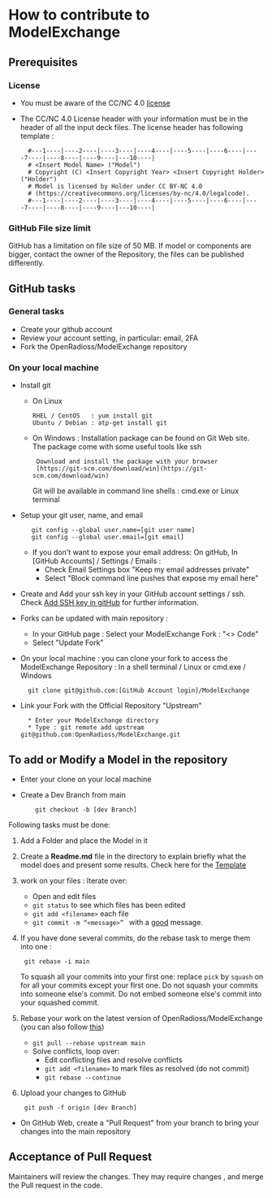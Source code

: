 # How to contribute to ModelExchange

## Prerequisites

### License

* You must be aware of the CC/NC 4.0 [license](LICENSE.md)
* The CC/NC 4.0 License header with your information must be in the header of all the input deck files. 
  The license header has following template :

        #---1----|----2----|----3----|----4----|----5----|----6----|----7----|----8----|----9----|---10----|
        # <Insert Model Name> ("Model")
        # Copyright (C) <Insert Copyright Year> <Insert Copyright Holder> ("Holder")
        # Model is licensed by Holder under CC BY-NC 4.0
        # (https://creativecommons.org/licenses/by-nc/4.0/legalcode).  
        #---1----|----2----|----3----|----4----|----5----|----6----|----7----|----8----|----9----|---10----|

### GitHub File size limit

GitHub has a limitation on file size of 50 MB. If  model or components are bigger, contact the owner of the Repository, the files can be published differently.

## GitHub tasks

### General tasks

* Create your github account
* Review your account setting, in particular: email, 2FA
* Fork the OpenRadioss/ModelExchange repository

### On your local machine

* Install git
  * On Linux 
  
        RHEL / CentOS   : yum install git
        Ubuntu / Debian : atp-get install git
        
  * On Windows : Installation package can be found on Git Web site. The package come with some useful tools like ssh
  
         Download and install the package with your browser
         [https://git-scm.com/download/win](https://git-scm.com/download/win)
         
    Git will be available in command line shells : cmd.exe or Linux terminal
  
* Setup your git user, name, and email
  
         git config --global user.name=[git user name]
         git config --global user.email=[git email]
     
  * If you don't want to expose your email address: On gitHub, In [GitHub Accounts] / Settings / Emails :
    * Check Email Settings box "Keep my email addresses private" 
    * Select "Block command line pushes that expose my email here"
  
* Create and Add your ssh key in your GitHub account settings / ssh.
  Check [Add SSH key in gitHub](https://docs.github.com/en/authentication/connecting-to-github-with-ssh/generating-a-new-ssh-key-and-adding-it-to-the-ssh-agent) for further information. 
        
* Forks can be updated with main repository :
    * In your GitHub page : Select your ModelExchange Fork :  "<> Code"
    * Select "Update Fork"

* On your local machine : you can clone your fork to access the ModelExchange Repository : In a shell terminal / Linux or cmd.exe / Windows

        git clone git@github.com:[GitHub Account login]/ModelExchange

* Link your Fork with the Official Repository "Upstream"

        * Enter your ModelExchange directory
        * Type : git remote add upstream git@github.com:OpenRadioss/ModelExchange.git

## To add or Modify a Model in the repository

* Enter your clone on your local machine

* Create a Dev Branch from main

          git checkout -b [dev Branch]

Following tasks must be done:

1. Add a Folder and place the Model in it

2. Create a **Readme.md** file in the directory to explain briefly what the model does and present some results. Check here for the [Template](Template.md)

3. work on your files : Iterate over:  

    * Open and edit files  
    * `git status` to see which files has been edited  
    * `git add <filename>` each file
    * `git commit -m “<message>” `  with a [good](https://openpbs.atlassian.net/wiki/spaces/DG/pages/6193155/How+To+Write+a+Good+Git+Commit+Message) message.

4. If you have done several commits, do the rebase task to merge them into one :

        git rebase -i main
    
    To squash all your commits into your first one: replace `pick` by `squash` on for all your commits except your first one. Do not squash your commits into someone else's commit. Do not embed someone else's commit into your squashed commit. 

5. Rebase your work on the latest version of OpenRadioss/ModelExchange (you can also follow [this](https://openpbs.atlassian.net/wiki/spaces/DG/pages/1183744006/Rebasing+Your+Dev+Branch))
    * `git pull --rebase upstream main`  
    * Solve conflicts, loop over:  
       * Edit conflicting files and resolve conflicts 
       * `git add <filename>` to mark files as resolved (do not commit)
       * `git rebase --continue`  
 
6. Upload your changes to GitHub

        git push -f origin [dev Branch] 

* On GitHub Web, create a "Pull Request" from your branch to bring your changes into the main repository


## Acceptance of Pull Request

Maintainers will review the changes. They may require changes , and merge the Pull request in the code.

